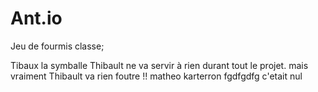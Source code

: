 # Ant.io
Jeu de fourmis
classe;

Tibaux la symballe
Thibault ne va servir à rien durant tout le projet.
mais vraiment Thibault va rien foutre !!
matheo karterron
fgdfgdfg
c'etait nul
